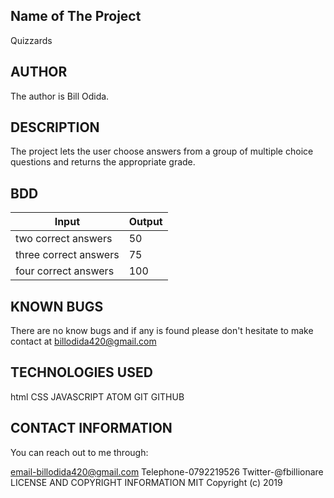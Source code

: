 ## Name of The Project ##
Quizzards
## AUTHOR ##
The author is Bill Odida.

## DESCRIPTION ##
The project lets the user choose answers from a group of multiple choice questions and returns the appropriate grade.
## BDD ##
|  Input               |Output|
|---     |---|
| two correct answers  | 50  |
| three correct answers| 75  |
| four correct answers | 100 |
## KNOWN BUGS ##
There are no know bugs and if any is found please don't hesitate to make contact at billodida420@gmail.com

## TECHNOLOGIES USED ##
html
CSS
JAVASCRIPT
ATOM
GIT
GITHUB
## CONTACT INFORMATION ##
You can reach out to me through:

email-billodida420@gmail.com
Telephone-0792219526
Twitter-@fbillionare
LICENSE AND COPYRIGHT INFORMATION
MIT Copyright (c) 2019
